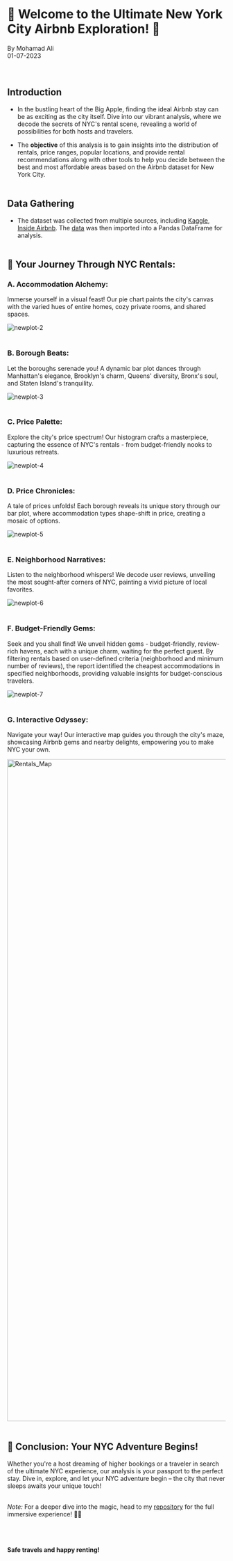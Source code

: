 # 🌟 Welcome to the Ultimate New York City Airbnb Exploration! 🌟

  
By Mohamad Ali  
01-07-2023  
<br><br>

## Introduction
 - In the bustling heart of the Big Apple, finding the ideal Airbnb stay can be as exciting as the city itself. Dive into our vibrant analysis, where we decode the secrets of NYC's rental scene, revealing a world of possibilities for both hosts and travelers.
 
 - The **objective** of this analysis is to gain insights into the distribution of rentals, price ranges, popular locations, and provide rental recommendations along with other tools to help you decide between the best and most affordable areas based on the Airbnb dataset for New York City.
<br><br>

## Data Gathering
 - The dataset was collected from multiple sources, including [Kaggle](https://www.kaggle.com/dgomonov/new-york-city-airbnb-open-data), [Inside Airbnb](http://insideairbnb.com/get-the-data.html). The [data](https://raw.githubusercontent.com/moali811/Data-Science/main/airbnb_new_york.csv) was then imported into a Pandas DataFrame for analysis.
 <br><br>
 
## 🏡 Your Journey Through NYC Rentals: 
  ### A. Accommodation Alchemy:
  Immerse yourself in a visual feast! Our pie chart paints the city's canvas with the varied hues of entire homes, cozy private rooms, and shared spaces.
  
  ![newplot-2](https://github.com/moali811/Airbnb-Data-Analysis/assets/59733199/8a169f06-9ccb-4ad9-8cdb-4c05303cab12)
<br><br>

  ### B. Borough Beats:
  Let the boroughs serenade you! A dynamic bar plot dances through Manhattan's elegance, Brooklyn's charm, Queens' diversity, Bronx's soul, and Staten Island's tranquility.
  
  ![newplot-3](https://github.com/moali811/Airbnb-Data-Analysis/assets/59733199/5c5553e0-1664-4c6b-9e4f-ade023ff6997)
<br><br>

  ### C. Price Palette:
  Explore the city's price spectrum! Our histogram crafts a masterpiece, capturing the essence of NYC's rentals - from budget-friendly nooks to luxurious retreats.
  
  ![newplot-4](https://github.com/moali811/Airbnb-Data-Analysis/assets/59733199/44fb7017-da13-4ac6-95e0-23bd5c7770d7)
<br><br>

  ### D. Price Chronicles:
  A tale of prices unfolds! Each borough reveals its unique story through our bar plot, where accommodation types shape-shift in price, creating a mosaic of options.

  ![newplot-5](https://github.com/moali811/Airbnb-Data-Analysis/assets/59733199/d9fee747-a29a-4aa3-aac6-8779b937d8b1)
<br><br>

  ### E. Neighborhood Narratives:
  Listen to the neighborhood whispers! We decode user reviews, unveiling the most sought-after corners of NYC, painting a vivid picture of local favorites.

  ![newplot-6](https://github.com/moali811/Airbnb-Data-Analysis/assets/59733199/56623ab4-e4b3-4ec8-adf6-96723edda91d)
<br><br>

  ### F. Budget-Friendly Gems:
  Seek and you shall find! We unveil hidden gems - budget-friendly, review-rich havens, each with a unique charm, waiting for the perfect guest. By filtering rentals based on user-defined criteria (neighborhood and minimum number of reviews), the report identified the cheapest accommodations in specified neighborhoods, providing valuable insights for budget-conscious travelers.

  ![newplot-7](https://github.com/moali811/Airbnb-Data-Analysis/assets/59733199/ce1ec0a0-61cc-475b-90fe-74479a28ccbc)
<br><br>


  ### G. Interactive Odyssey:
  Navigate your way! Our interactive map guides you through the city's maze, showcasing Airbnb gems and nearby delights, empowering you to make NYC your own.

  <img width="1522" alt="Rentals_Map" src="https://github.com/moali811/Airbnb-Data-Analysis/assets/59733199/ed6dce6b-341e-4899-bccb-d9101492a229">  
<br><br>

## 🎉 Conclusion: Your NYC Adventure Begins!
Whether you're a host dreaming of higher bookings or a traveler in search of the ultimate NYC experience, our analysis is your passport to the perfect stay. Dive in, explore, and let your NYC adventure begin – the city that never sleeps awaits your unique touch!
<br><br>

*Note:* For a deeper dive into the magic, head to my [repository](https://github.com/moali811?tab=repositories) for the full immersive experience! 🚀🗽
<br><br>
<br><br>

**Safe travels and happy renting!**

